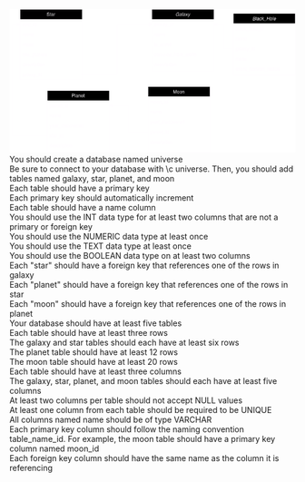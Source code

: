 ![img](Diagram.drawio.png)
You should create a database named universe  
Be sure to connect to your database with \c universe. Then, you should add tables named galaxy, star, planet, and moon  
Each table should have a primary key  
Each primary key should automatically increment  
Each table should have a name column  
You should use the INT data type for at least two columns that are not a primary or foreign key  
You should use the NUMERIC data type at least once  
You should use the TEXT data type at least once  
You should use the BOOLEAN data type on at least two columns  
Each "star" should have a foreign key that references one of the rows in galaxy  
Each "planet" should have a foreign key that references one of the rows in star  
Each "moon" should have a foreign key that references one of the rows in planet  
Your database should have at least five tables  
Each table should have at least three rows  
The galaxy and star tables should each have at least six rows  
The planet table should have at least 12 rows  
The moon table should have at least 20 rows  
Each table should have at least three columns  
The galaxy, star, planet, and moon tables should each have at least five columns  
At least two columns per table should not accept NULL values  
At least one column from each table should be required to be UNIQUE  
All columns named name should be of type VARCHAR  
Each primary key column should follow the naming convention table_name_id. For example, the moon table should have a primary key column named moon_id  
Each foreign key column should have the same name as the column it is referencing  
